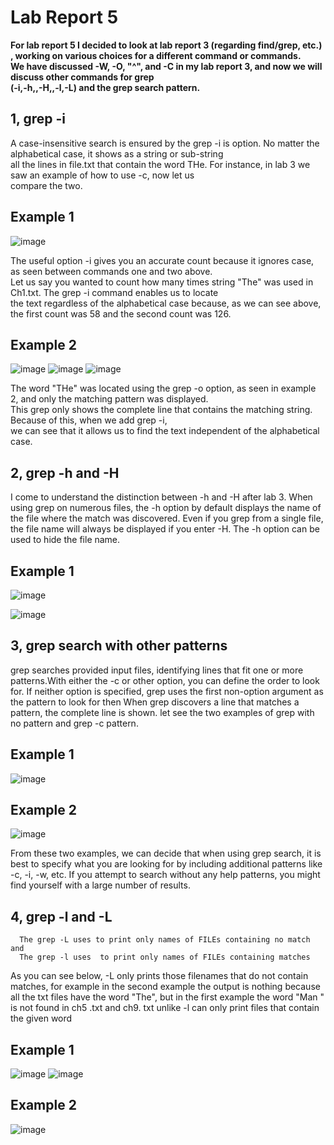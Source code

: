 # Lab Report 5
**For lab report 5 I decided to look at lab report 3 (regarding find/grep, etc.) , working on various 
choices for a different command or commands.**  
**We have discussed -W, -O, "^", and -C in my lab report 3, and now we will discuss other commands for grep   
  (-i,-h,,-H,,-l,-L) and the grep search pattern.**

## 1, grep -i
  A case-insensitive search is ensured by the grep -i is option. No matter the alphabetical case, it shows as a string or sub-string   
  all the lines in file.txt that contain the word THe. For instance, in lab 3 we saw an example of how to use -c, now let us  
  compare the two.  

##        Example 1
  ![image](https://user-images.githubusercontent.com/122564368/224576059-1320292a-3a3a-476a-aef7-42a03b73546d.png)
  
  The useful option -i gives you an accurate count because it ignores case, as seen between commands one and two above.  
  Let us say you wanted to count how many times string "The" was used in Ch1.txt. The grep -i command enables us to locate  
  the text regardless of the alphabetical case because, as we can see above, the first count was 58 and the second count was 126.

##        Example 2
![image](https://user-images.githubusercontent.com/122564368/224576488-1e449427-6598-4b83-8a39-f40e9a0942e1.png)
![image](https://user-images.githubusercontent.com/122564368/224576512-1d03e48a-dd50-4c3b-81c4-a9d310d21d76.png)
![image](https://user-images.githubusercontent.com/122564368/224576559-32880b95-f1f0-4eca-9562-d2ed40e763f8.png)
 
The word "THe" was located using the grep -o option, as seen in example 2, and only the matching pattern was displayed.   
This grep only shows the complete line that contains the matching string. Because of this, when we add grep -i,   
we can see that it allows us to find the text independent of the alphabetical case.   

## 2, grep -h and -H
  I come to understand the distinction between -h and -H after lab 3. When using grep on numerous files, the 
  -h option by default displays the name of the file where the match was discovered. Even if you grep from a 
  single file, the file name will always be displayed if you enter -H. The -h option can be used to hide the 
  file name.

##        Example 1
![image](https://user-images.githubusercontent.com/122564368/224578564-c64855a8-aff1-4605-82e9-afc3239c08a5.png)


![image](https://user-images.githubusercontent.com/122564368/224578584-9eb1e088-c740-4fc2-a75f-5f787a416526.png)

## 3, grep search with other patterns 
   grep searches provided input files, identifying lines that fit one or more patterns.With either the -c or 
   other option, you can define the order to look for. If neither option is specified, grep uses the first 
   non-option argument as the pattern to look for then When grep discovers a line that matches a pattern, 
   the complete line is shown. let see the two examples of grep with no pattern and grep -c pattern. 

##        Example 1  
 ![image](https://user-images.githubusercontent.com/122564368/224580897-f1ee5a4a-ef44-4f55-902d-8c58ef96fa1b.png)

##        Example 2
 ![image](https://user-images.githubusercontent.com/122564368/224580934-492aa626-78c4-4fbe-af34-7c7a304392d9.png)
 
   From these two examples, we can decide that when using grep search, it is best to specify what you are 
   looking for by including additional patterns like -c, -i, -w, etc. If you attempt to search without any 
   help patterns, you might find yourself with a large number of results. 

## 4, grep -l and -L  
 
      The grep -L uses to print only names of FILEs containing no match and   
      The grep -l uses  to print only names of FILEs containing matches
      
   As you can see below, -L only prints those filenames that do not contain matches, for example in the second
   example the output is nothing because all the txt files have the word "The", but in the first example the word "Man "
   is not found in ch5 .txt and ch9. txt unlike -l can only print files that contain the given word  

##        Example 1
![image](https://user-images.githubusercontent.com/122564368/224582307-b061bc6c-19e4-4d9f-8c13-b5a7666b425f.png)
![image](https://user-images.githubusercontent.com/122564368/224582344-2bf41700-e951-4605-88c3-1954644bc13c.png)

##        Example 2
![image](https://user-images.githubusercontent.com/122564368/224582401-17cd99c9-46cc-417e-8a41-4132892217cf.png)














 
  

 

